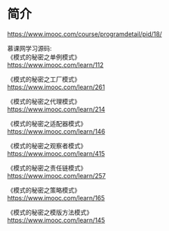 简介 
====
https://www.imooc.com/course/programdetail/pid/18/

慕课网学习源码: <br/>
《模式的秘密之单例模式》<br/>
https://www.imooc.com/learn/112

《模式的秘密之工厂模式》<br/>
https://www.imooc.com/learn/261

《模式的秘密之代理模式》<br/>
https://www.imooc.com/learn/214

《模式的秘密之适配器模式》<br/>
https://www.imooc.com/learn/146

《模式的秘密之观察者模式》<br/>
https://www.imooc.com/learn/415

《模式的秘密之责任链模式》<br/>
https://www.imooc.com/learn/257

《模式的秘密之策略模式》<br/>
https://www.imooc.com/learn/165

《模式的秘密之模版方法模式》<br/>
https://www.imooc.com/learn/145

